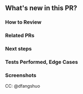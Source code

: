 [//]: # "These comments meant for your reference, they are invisible and don't need to be deleted"

## What's new in this PR?
[//]: # "#####################################"
[//]: # "####### YOUR ANSWER BELOW ###########"



[//]: # "############## END ##################"

### How to Review
[//]: # 'The order in which to review files and 
what to expect when testing locally'
[//]: # "#####################################"
[//]: # "####### YOUR ANSWER BELOW ###########"



[//]: # "############## END ##################"


### Related PRs
[//]: # "Optional - related PRs you're waiting on
/ PRs that will conflict, etc"
[//]: # "#####################################"
[//]: # "####### YOUR ANSWER BELOW ###########"



[//]: # "############## END ##################"

### Next steps
[//]: # "What doesn't work yet, what's NOT in this 
PR/has to be done "
[//]: # "#####################################"
[//]: # "####### YOUR ANSWER BELOW ###########"



[//]: # "############## END ##################"

### Tests Performed, Edge Cases
[//]: # "#####################################"
[//]: # "####### YOUR ANSWER BELOW ###########"



[//]: # "############## END ##################"

### Screenshots
[//]: # "#####################################"
[//]: # "#### YOUR SCREENSHOTS BELOW ########"



[//]: # "############## END ##################"
CC: @dfangshuo
